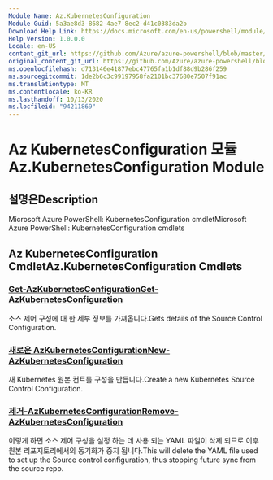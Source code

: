 ```yaml
---
Module Name: Az.KubernetesConfiguration
Module Guid: 5a3ae8d3-8682-4ae7-8ec2-d41c0383da2b
Download Help Link: https://docs.microsoft.com/en-us/powershell/module/az.kubernetesconfiguration
Help Version: 1.0.0.0
Locale: en-US
content_git_url: https://github.com/Azure/azure-powershell/blob/master/src/KubernetesConfiguration/help/Az.KubernetesConfiguration.md
original_content_git_url: https://github.com/Azure/azure-powershell/blob/master/src/KubernetesConfiguration/help/Az.KubernetesConfiguration.md
ms.openlocfilehash: d713146e41877ebc47765fa1b1df88d9b286f259
ms.sourcegitcommit: 1de2b6c3c99197958fa2101bc37680e7507f91ac
ms.translationtype: MT
ms.contentlocale: ko-KR
ms.lasthandoff: 10/13/2020
ms.locfileid: "94211869"
---
```

# <span data-ttu-id="16e1e-101">Az KubernetesConfiguration 모듈</span><span class="sxs-lookup"><span data-stu-id="16e1e-101">Az.KubernetesConfiguration Module</span></span>
## <span data-ttu-id="16e1e-102">설명은</span><span class="sxs-lookup"><span data-stu-id="16e1e-102">Description</span></span>
<span data-ttu-id="16e1e-103">Microsoft Azure PowerShell: KubernetesConfiguration cmdlet</span><span class="sxs-lookup"><span data-stu-id="16e1e-103">Microsoft Azure PowerShell: KubernetesConfiguration cmdlets</span></span>

## <span data-ttu-id="16e1e-104">Az KubernetesConfiguration Cmdlet</span><span class="sxs-lookup"><span data-stu-id="16e1e-104">Az.KubernetesConfiguration Cmdlets</span></span>
### [<span data-ttu-id="16e1e-105">Get-AzKubernetesConfiguration</span><span class="sxs-lookup"><span data-stu-id="16e1e-105">Get-AzKubernetesConfiguration</span></span>](Get-AzKubernetesConfiguration.md)
<span data-ttu-id="16e1e-106">소스 제어 구성에 대 한 세부 정보를 가져옵니다.</span><span class="sxs-lookup"><span data-stu-id="16e1e-106">Gets details of the Source Control Configuration.</span></span>

### [<span data-ttu-id="16e1e-107">새로운 AzKubernetesConfiguration</span><span class="sxs-lookup"><span data-stu-id="16e1e-107">New-AzKubernetesConfiguration</span></span>](New-AzKubernetesConfiguration.md)
<span data-ttu-id="16e1e-108">새 Kubernetes 원본 컨트롤 구성을 만듭니다.</span><span class="sxs-lookup"><span data-stu-id="16e1e-108">Create a new Kubernetes Source Control Configuration.</span></span>

### [<span data-ttu-id="16e1e-109">제거-AzKubernetesConfiguration</span><span class="sxs-lookup"><span data-stu-id="16e1e-109">Remove-AzKubernetesConfiguration</span></span>](Remove-AzKubernetesConfiguration.md)
<span data-ttu-id="16e1e-110">이렇게 하면 소스 제어 구성을 설정 하는 데 사용 되는 YAML 파일이 삭제 되므로 이후 원본 리포지토리에서의 동기화가 중지 됩니다.</span><span class="sxs-lookup"><span data-stu-id="16e1e-110">This will delete the YAML file used to set up the Source control configuration, thus stopping future sync from the source repo.</span></span>

